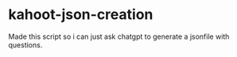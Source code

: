 # kahoot-json-creation
Made this script so i can just ask chatgpt to generate a jsonfile with questions.
